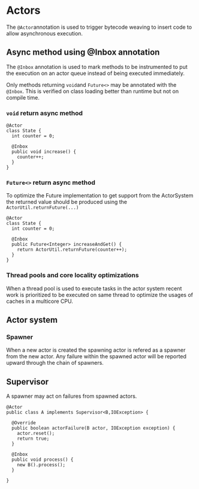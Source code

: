 # Actors

The `@Actor`annotation is used to trigger bytecode weaving to insert code 
to allow asynchronous execution.
 
## Async method using @Inbox annotation 

The `@Inbox` annotation is used to mark methods to be instrumented to put 
the execution on an actor queue instead of being executed immediately. 

Only methods returning `void`and `Future<>` may be annotated with the 
`@Inbox`. This is verified on class loading better than runtime but not 
on compile time.
  
### `void` return async method
 
    @Actor
    class State {
      int counter = 0;
     
      @Inbox
      public void increase() {
        counter++;
      }
    }
   
### `Future<>` return async method

To optimize the Future implementation to get support from the ActorSystem 
the returned value should be produced using the `ActorUtil.returnFuture(...)`

    @Actor
    class State {
      int counter = 0;
     
      @Inbox
      public Future<Integer> increaseAndGet() {
        return ActorUtil.returnFuture(counter++);
      }
    }
   
### Thread pools and core locality optimizations

When a thread pool is used to execute tasks in the actor system recent work 
is prioritized to be executed on same thread to optimize the usages of 
caches in a multicore CPU.

## Actor system

### Spawner

When a new actor is created the spawning actor is refered as a spawner from 
the new actor. Any failure within the spawned actor will be reported upward 
through the chain of spawners. 

## Supervisor

A spawner may act on failures from spawned actors.

    @Actor
    public class A implements Supervisor<B,IOException> {
    
      @Override
	  public boolean actorFailure(B actor, IOException exception) {
	    actor.reset();
	    return true;
	  }
	  
	  @Inbox
	  public void process() {
	    new B().process();
	  }
	  
    }